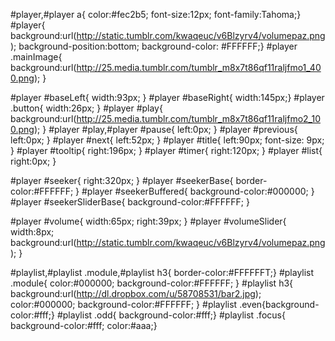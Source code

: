 #player,#player a{ color:#fec2b5;  font-size:12px; font-family:Tahoma;}
#player{ background:url(http://static.tumblr.com/kwaqeuc/v6Blzyrv4/volumepaz.png); background-position:bottom; background-color: #FFFFFF;}
#player .mainImage{ background:url(http://25.media.tumblr.com/tumblr_m8x7t86qf11raljfmo1_400.png); }

#player #baseLeft{ width:93px; }
#player #baseRight{ width:145px;}
#player .button{  width:26px; }
#player #play{ background:url(http://25.media.tumblr.com/tumblr_m8x7t86qf11raljfmo2_100.png); }
#player #play,#player #pause{ left:0px; }
#player #previous{ left:0px; }
#player #next{ left:52px; }
#player #title{ left:90px;  font-size: 9px; }
#player #tooltip{ right:196px; }
#player #timer{ right:120px;  }
#player #list{ right:0px; }

#player #seeker{ right:320px; }
#player #seekerBase{ border-color:#FFFFFF;  }
#player #seekerBuffered{ background-color:#000000; }
#player #seekerSliderBase{ background-color:#FFFFFF; }

#player #volume{ width:65px; right:39px; }
#player #volumeSlider{ width:8px; background:url(http://static.tumblr.com/kwaqeuc/v6Blzyrv4/volumepaz.png); }

#playlist,#playlist .module,#playlist h3{ border-color:#FFFFFFT;}
#playlist .module{  color:#000000; background-color:#FFFFFF; }
#playlist h3{ background:url(http://dl.dropbox.com/u/58708531/bar2.jpg); color:#000000; background-color:#FFFFFF;  }
#playlist .even{background-color:#fff;}
#playlist .odd{ background-color:#fff;}
#playlist .focus{ background-color:#fff; color:#aaa;}
